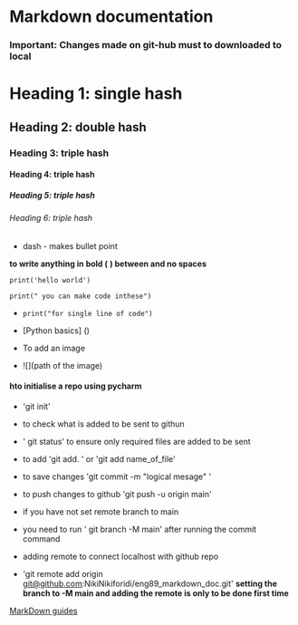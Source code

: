 # Markdown documentation
### Important: Changes made on git-hub must to downloaded to local


# Heading 1: single hash # 
## Heading 2: double hash ## 
### Heading 3: triple hash ###
#### Heading 4: triple hash ####
##### Heading 5: triple hash #####
###### Heading 6: triple hash ######


- dash - makes bullet point

**to write anything in bold (** **) between and no spaces**


```
print('hello world')
```

``` 
print(" you can make code inthese")
```

- `print("for single line of code")`

- [Python basics] ()

- To add an image
- ![](path of the image)

#### hto initialise a repo using pycharm
- 'git init'
- to check what is added to be sent to githun
- ' git status' to ensure only required files are added to be sent
- to add 'git add. ' or 'git add name_of_file'
- to save changes 'git commit -m "logical mesage" '
- to push changes to github 'git push -u origin main'


- if you have not set remote branch to main 
- you need to run ' git branch -M main' after running the commit command
- adding remote to connect localhost with github repo
- 'git remote add origin git@github.com:NikiNikiforidi/eng89_markdown_doc.git'
**setting the branch to -M main and adding the remote is only to be done first time**
  

[MarkDown guides]()


  


